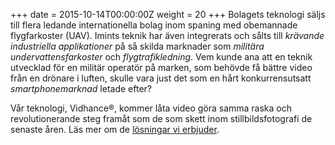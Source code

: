 +++
date = 2015-10-14T00:00:00Z
weight = 20
+++
Bolagets teknologi säljs till flera ledande internationella bolag inom spaning med obemannade flygfarkoster (UAV). Imints teknik har även integrerats och sålts till _krävande industriella applikationer_ på så skilda marknader som _militära undervattensfarkoster_ och _flygtrafikledning_. Vem kunde ana att en teknik utvecklad för en militär operatör på marken, som behövde få bättre video från en drönare i luften, skulle vara just det som en hårt konkurrensutsatt _smartphonemarknad_ letade efter?

Vår teknologi, Vidhance®, kommer låta video göra samma raska och revolutionerande steg framåt som de som skett inom stillbildsfotografi de senaste åren. Läs mer om de [lösningar vi erbjuder](/losningar).
